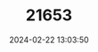 ---
title: "21653"
category: "Testudo marginata"
draft: false
date: 2024-02-22 13:03:50
languages:
  English: ["Margined Tortoise", "Marginated Tortoise"]
  German: ["Breitrandschildkroete"]
  Italian: ["Testuggine marginata"]
  French: ["Tortue Bordée"]
  Spanish; Castilian: ["Tortuga Marginada"]
---